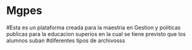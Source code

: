 # Mgpes
#Esta es un plataforma creada para la maestria en Gestion y politicas publicas para la educacion superios en la cual se tiene previsto que los alumnos suban
#diferentes tipos de archivosss 
